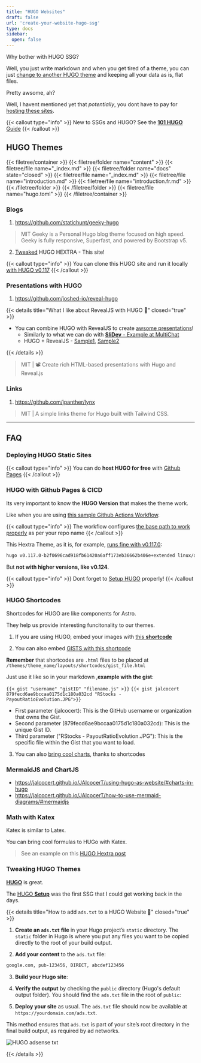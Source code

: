 ```yaml
---
title: "HUGO Websites"
draft: false
url: 'create-your-website-hugo-ssg'
type: docs
sidebar:
  open: false
---
```


Why bother with HUGO SSG?

Well, you just write markdown and when you get tired of a theme, you can just [change to another HUGO theme](https://fossengineer.com/changing-hugo-theme/) and keeping all your data as is, flat files.

Pretty awsome, ah?

Well, I havent mentioned yet that *potentially*, you dont have to pay for [hosting these sites](https://fossengineer.com/alternatives-for-hosting-static-websites/).

{{< callout type="info" >}}
New to SSGs and HUGO? See the [**101 HUGO** Guide](https://jalcocert.github.io/JAlcocerT/using-hugo-as-website/)
{{< /callout >}}

## HUGO Themes

{{< filetree/container >}}
  {{< filetree/folder name="content" >}}
    {{< filetree/file name="_index.md" >}}
    {{< filetree/folder name="docs" state="closed" >}}
      {{< filetree/file name="_index.md" >}}
      {{< filetree/file name="introduction.md" >}}
      {{< filetree/file name="introduction.fr.md" >}}
    {{< /filetree/folder >}}
  {{< /filetree/folder >}}
  {{< filetree/file name="hugo.toml" >}}
{{< /filetree/container >}}

### Blogs

1. https://github.com/statichunt/geeky-hugo

> MIT Geeky is a Personal Hugo blog theme focused on high speed. Geeky is fully responsive, Superfast, and powered by Bootstrap v5.

2. [Tweaked](https://github.com/JAlcocerT/JAlcocerT/tree/main/themes/hextra/layouts/blog) HUGO HEXTRA - This site!

{{< callout type="info" >}}
You can clone this HUGO site and run it locally [with HUGO v0.117](https://jalcocert.github.io/JAlcocerT/using-hugo-as-website/)
{{< /callout >}}

### Presentations with HUGO

1. https://github.com/joshed-io/reveal-hugo

{{< details title="What I like about RevealJS with HUGO 📌" closed="true" >}}

* You can combine HUGO with RevealJS to create [awsome presentations](https://jalcocert.github.io/JAlcocerT/ai-useful-yet-simple/#slides-creation-agent)!
  * Similarly to what we can do with [**SliDev** - Example at MultiChat](https://jalcocert.github.io/JAlcocerT/create-streamlit-chatgpt/#a-multichat-with-streamlit)
  * HUGO + RevealJS - [Sample1](https://github.com/joshed-io/reveal-hugo), [Sample2](https://github.com/RealOrangeOne/hugo-theme-revealjs)

{{< /details >}}


> MIT | 📽️ Create rich HTML-based presentations with Hugo and Reveal.js

### Links

1. https://github.com/jpanther/lynx

> MIT | A simple links theme for Hugo built with Tailwind CSS.


---

## FAQ


### Deploying HUGO Static Sites

{{< callout type="info" >}}
You can do **host HUGO for free** with [Github Pages](https://jalcocert.github.io/JAlcocerT/how-to-use-github-pages/)
{{< /callout >}}

### HUGO with Github Pages & CICD

Its very important to know the **HUGO Version** that makes the theme work.

Like when you are using [this sample Github Actions Workflow](https://github.com/JAlcocerT/JAlcocerT/blob/main/.github/workflows/pages.yaml).

{{< callout type="info" >}}
The workflow configures [the base path to work properly](https://github.com/JAlcocerT/JAlcocerT/blob/main/.github/workflows/pages.yaml#L57) as per your repo name
{{< /callout >}}

This Hextra Theme, as it is, for example, [runs fine with v0.117.0](https://github.com/gohugoio/hugo/releases/tag/v0.117.0):

```sh
hugo v0.117.0-b2f0696cad918fb61420a6aff173eb36662b406e+extended linux/amd64 BuildDate=2023-08-07T12:49:48Z VendorInfo=gohugoio
```

But **not with higher versions, like v0.124**.

{{< callout type="info" >}}
Dont forget to [Setup HUGO](https://jalcocert.github.io/JAlcocerT/using-hugo-as-website/) properly!
{{< /callout >}}


### HUGO Shortcodes

Shortcodes for HUGO are like components for Astro.

They help us provide interesting funcitonality to our themes.

1. If you are using HUGO, embed your images with [this **shortcode**](https://raw.githubusercontent.com/gohugoio/hugo/master/tpl/tplimpl/embedded/templates/shortcodes/figure.html)

2. You can also embed [GISTS with this shortcode](https://raw.githubusercontent.com/gohugoio/hugo/refs/heads/master/tpl/tplimpl/embedded/templates/shortcodes/gist.html)

**Remember** that shortcodes are `.html` files to be placed at `/themes/theme_name/layouts/shortcodes/gist_file.html`

Just use it like so in your markdown ,**example with the gist**:

` {{< gist "username" "gistID" "filename.js" >}} `
` {{< gist jalcocert 879fecd6ae9bccaa0175d1c180a032cd "RStocks - PayoutRatioEvolution.JPG">}} `

* First parameter (jalcocert): This is the GitHub username or organization that owns the Gist.
* Second parameter (879fecd6ae9bccaa0175d1c180a032cd): This is the unique Gist ID.
* Third parameter ("RStocks - PayoutRatioEvolution.JPG"): This is the specific file within the Gist that you want to load.

3. You can also [bring cool charts](#mermaidjs-and-chartjs), thanks to shortcodes

### MermaidJS and ChartJS

* https://jalcocert.github.io/JAlcocerT/using-hugo-as-website/#charts-in-hugo
* https://jalcocert.github.io/JAlcocerT/how-to-use-mermaid-diagrams/#mermaidjs

### Math with Katex

Katex is similar to Latex.

You can bring cool formulas to HUGo with Katex.

> See an example on this [HUGO Hextra post](https://jalcocert.github.io/JAlcocerT/making-soap-at-home/#the-chemistry-of-lye)

### Tweaking HUGO Themes

[**HUGO**](https://fossengineer.com/web-guide-Hugo/) is great.

The [HUGO **Setup**](https://jalcocert.github.io/JAlcocerT/using-hugo-as-website/) was the first SSG that I could get working back in the days.

{{< details title="How to add `ads.txt` to a HUGO Website 📌" closed="true" >}}

1. **Create an `ads.txt` file** in your Hugo project’s `static` directory. The `static` folder in Hugo is where you put any files you want to be copied directly to the root of your build output.

2. **Add your content** to the `ads.txt` file:

```txt
google.com, pub-123456, DIRECT, abcdef123456
```

3. **Build your Hugo site**:

4. **Verify the output** by checking the `public` directory (Hugo's default output folder). You should find the `ads.txt` file in the root of `public`:

5. **Deploy your site** as usual. The `ads.txt` file should now be available at `https://yourdomain.com/ads.txt`. 

This method ensures that `ads.txt` is part of your site’s root directory in the final build output, as required by ad networks.

![HUGO adsense txt](/blog_img/web/ads-txt-public-hugo.png)

{{< /details >}}